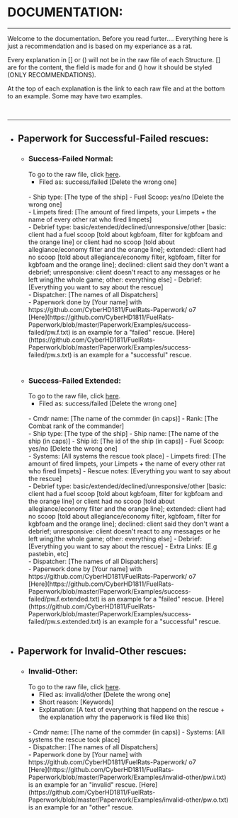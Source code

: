 # DOCUMENTATION:

---

Welcome to the documentation. Before you read furter.... Everything here is just a recommendation and is based on my experiance as a rat.

Every explanation in [] or () will not be in the raw file of each Structure. [] are for the content, the field is made for and () how it should be styled (ONLY RECOMMENDATIONS).

At the top of each explanation is the link to each raw file and at the bottom to an example. Some may have two examples.

<br>

---

- ## Paperwork for Successful-Failed rescues:
    - ### Success-Failed Normal:
        To go to the raw file, click [here](https://github.com/CyberHD1811/FuelRats-Paperwork/blob/master/Paperwork/success-failed/pw.sf.txt).
        <br>
        - Filed as: success/failed [Delete the wrong one]
        <br>
        - Ship type: [The type of the ship]
        - Fuel Scoop: yes/no [Delete the wrong one]
        <br>
        - Limpets fired: [The amount of fired limpets, your Limpets + the name of every other rat who fired limpets]
        <br>
        - Debrief type: basic/extended/declined/unresponsive/other [basic: client had a fuel scoop [told about kgbfoam, filter for kgbfoam and the orange line] or client had no scoop [told about allegiance/economy filter and the orange line]; extended: client had no scoop [told about allegiance/economy filter, kgbfoam, filter for kgbfoam and the orange line]; declined: client said they don't want a debrief; unresponsive: client doesn't react to any messages or he left wing/the whole game; other: everything else]
        - Debrief: [Everything you want to say about the rescue]
        <br>
        - Dispatcher: [The names of all Dispatchers]
        <br>
        - Paperwork done by [Your name] with https://github.com/CyberHD1811/FuelRats-Paperwork/ o7
        <br>
        [Here](https://github.com/CyberHD1811/FuelRats-Paperwork/blob/master/Paperwork/Examples/success-failed/pw.f.txt) is an example for a "failed" rescue.
        [Here](https://github.com/CyberHD1811/FuelRats-Paperwork/blob/master/Paperwork/Examples/success-failed/pw.s.txt) is an example for a "successful" rescue.

    <br>
    
    - ### Success-Failed Extended:
        To go to the raw file, click [here](https://github.com/CyberHD1811/FuelRats-Paperwork/blob/master/Paperwork/success-failed/pw.sf.extended.txt).
        <br>
        - Filed as: success/failed [Delete the wrong one]
        <br>
        - Cmdr name: [The name of the commder (in caps)]
        - Rank: [The Combat rank of the commander]
        <br>
        - Ship type: [The type of the ship]
        - Ship name: [The name of the ship (in caps)]
        - Ship id: [The id of the ship (in caps)]
        - Fuel Scoop: yes/no [Delete the wrong one]
        <br>
        - Systems: [All systems the rescue took place]
        - Limpets fired: [The amount of fired limpets, your Limpets + the name of every other rat who fired limpets]
        - Rescue notes: [Everything you want to say about the rescue]
        <br>
        - Debrief type: basic/extended/declined/unresponsive/other [basic: client had a fuel scoop [told about kgbfoam, filter for kgbfoam and the orange line] or client had no scoop [told about allegiance/economy filter and the orange line]; extended: client had no scoop [told about allegiance/economy filter, kgbfoam, filter for kgbfoam and the orange line]; declined: client said they don't want a debrief; unresponsive: client doesn't react to any messages or he left wing/the whole game; other: everything else]
        - Debrief: [Everything you want to say about the rescue]
        - Extra Links: [E.g pastebin, etc]
        <br>
        - Dispatcher: [The names of all Dispatchers]
        <br>
        - Paperwork done by [Your name] with https://github.com/CyberHD1811/FuelRats-Paperwork/ o7
        <br>
        [Here](https://github.com/CyberHD1811/FuelRats-Paperwork/blob/master/Paperwork/Examples/success-failed/pw.f.extended.txt) is an example for a "failed" rescue.
        [Here](https://github.com/CyberHD1811/FuelRats-Paperwork/blob/master/Paperwork/Examples/success-failed/pw.s.extended.txt) is an example for a "successful" rescue.

    <br>

- ## Paperwork for Invalid-Other rescues:
    - ### Invalid-Other:
        To go to the raw file, click [here](https://github.com/CyberHD1811/FuelRats-Paperwork/blob/master/Paperwork/invalid-other/pw.io.txt).
        <br>
        - Filed as: invalid/other [Delete the wrong one]
        - Short reason: [Keywords]
        - Explanation: [A text of everything that happend on the rescue + the explanation why the paperwork is filed like this]
        <br>
        - Cmdr name: [The name of the commder (in caps)]
        - Systems: [All systems the rescue took place]
        <br>
        - Dispatcher: [The names of all Dispatchers]
        <br>
        - Paperwork done by [Your name] with https://github.com/CyberHD1811/FuelRats-Paperwork/ o7
        <br>
        [Here](https://github.com/CyberHD1811/FuelRats-Paperwork/blob/master/Paperwork/Examples/invalid-other/pw.i.txt) is an example for an "invalid" rescue.
        [Here](https://github.com/CyberHD1811/FuelRats-Paperwork/blob/master/Paperwork/Examples/invalid-other/pw.o.txt) is an example for an "other" rescue.